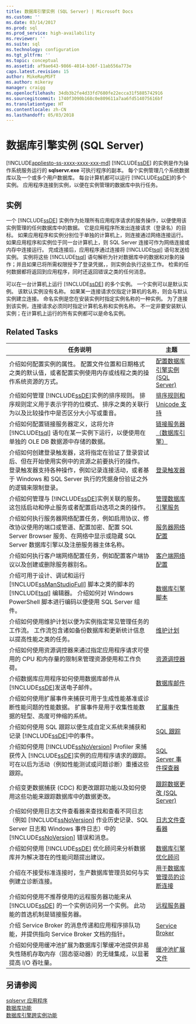 ```yaml
---
title: 数据库引擎实例 (SQL Server) | Microsoft Docs
ms.custom: ''
ms.date: 03/14/2017
ms.prod: sql
ms.prod_service: high-availability
ms.reviewer: ''
ms.suite: sql
ms.technology: configuration
ms.tgt_pltfrm: ''
ms.topic: conceptual
ms.assetid: af9ae643-9866-4014-b36f-11ab556a773e
caps.latest.revision: 15
author: MikeRayMSFT
ms.author: mikeray
manager: craigg
ms.openlocfilehash: 34db3b2fe4d33fd7680fe22ecca31f5885742916
ms.sourcegitcommit: 1740f3090b168c0e809611a7aa6fd514075616bf
ms.translationtype: HT
ms.contentlocale: zh-CN
ms.lasthandoff: 05/03/2018
---
```

# <a name="database-engine-instances-sql-server"></a>数据库引擎实例 (SQL Server)
[!INCLUDE[appliesto-ss-xxxx-xxxx-xxx-md](../../includes/appliesto-ss-xxxx-xxxx-xxx-md.md)]
  [!INCLUDE[ssDE](../../includes/ssde-md.md)] 的实例是作为操作系统服务运行的 **sqlservr.exe** 可执行程序的副本。 每个实例管理几个系统数据库以及一个或多个用户数据库。 每台计算机都可以运行 [!INCLUDE[ssDE](../../includes/ssde-md.md)]的多个实例。 应用程序连接到实例，以便在实例管理的数据库中执行任务。  
  
## <a name="instances"></a>实例  
 一个 [!INCLUDE[ssDE](../../includes/ssde-md.md)] 实例作为处理所有应用程序请求的服务操作，以便使用该实例管理的任何数据库中的数据。 它是应用程序所发出连接请求（登录名）的目标。 如果应用程序和实例分别位于单独的计算机上，则连接通过网络连接运行。 如果应用程序和实例位于同一台计算机上，则 SQL Server 连接可作为网络连接或内存中连接运行。 完成连接后，应用程序通过连接将 [!INCLUDE[tsql](../../includes/tsql-md.md)] 语句发送给实例。 实例将这些 [!INCLUDE[tsql](../../includes/tsql-md.md)] 语句解析为针对数据库中的数据和对象的操作；并且如果已将所需权限授予了登录凭据，，则实例会执行这些工作。 检索的任何数据都将返回到应用程序，同时还返回错误之类的任何消息。  
  
 可以在一台计算机上运行 [!INCLUDE[ssDE](../../includes/ssde-md.md)] 的多个实例。 一个实例可以是默认实例。 该默认实例没有名称。 如果某一连接请求仅指定计算机的名称，则会与默认实例建立连接。 命名实例是您在安装实例时指定实例名称的一种实例。 为了连接到该实例，连接请求必须同时指定计算机名称和实例名称。 不一定非要安装默认实例；在计算机上运行的所有实例都可以是命名实例。  
  
## <a name="related-tasks"></a>Related Tasks  
  
|任务说明|主题|  
|----------------------|-----------|  
|介绍如何配置实例的属性。 配置文件位置和日期格式之类的默认值，或者配置实例使用内存或线程之类的操作系统资源的方式。|[配置数据库引擎实例 (SQL Server)](../../database-engine/configure-windows/configure-database-engine-instances-sql-server.md)|  
|介绍如何管理 [!INCLUDE[ssDE](../../includes/ssde-md.md)]实例的排序规则。 排序规则定义用于表示字符的位模式、排序之类的关联行为以及比较操作中是否区分大小写或重音。|[排序规则和 Unicode 支持](../../relational-databases/collations/collation-and-unicode-support.md)|  
|介绍如何配置链接服务器定义，这将允许 [!INCLUDE[tsql](../../includes/tsql-md.md)] 语句在某一实例下运行，以便使用在单独的 OLE DB 数据源中存储的数据。|[链接服务器（数据库引擎）](../../relational-databases/linked-servers/linked-servers-database-engine.md)|  
|介绍如何创建登录触发器，这将指定在验证了登录尝试后、但在开始使用实例中的资源之前要执行的操作。 登录触发器支持各种操作，例如记录连接活动，或者基于 Windows 和 SQL Server 执行的凭据身份验证之外的逻辑来限制登录。|[登录触发器](../../relational-databases/triggers/logon-triggers.md)|  
|介绍如何管理与 [!INCLUDE[ssDE](../../includes/ssde-md.md)]实例关联的服务。 这包括启动和停止服务或者配置启动选项之类的操作。|[管理数据库引擎服务](../../database-engine/configure-windows/manage-the-database-engine-services.md)|  
|介绍如何执行服务器网络配置任务，例如启用协议、修改协议使用的端口或管道、配置加密、配置 SQL Server Browser 服务、在网络中显示或隐藏 SQL Server 数据库引擎以及注册服务器主体名称。|[服务器网络配置](../../database-engine/configure-windows/server-network-configuration.md)|  
|介绍如何执行客户端网络配置任务，例如配置客户端协议以及创建或删除服务器别名。|[客户端网络配置](../../database-engine/configure-windows/client-network-configuration.md)|  
|介绍可用于设计、调试和运行 [!INCLUDE[ssManStudioFull](../../includes/ssmanstudiofull-md.md)] 脚本之类的脚本的 [!INCLUDE[tsql](../../includes/tsql-md.md)] 编辑器。 介绍如何对 Windows PowerShell 脚本进行编码以便使用 SQL Server 组件。|[数据库引擎脚本](../../relational-databases/scripting/database-engine-scripting.md)|  
|介绍如何使用维护计划以便为实例指定常见管理任务的工作流。 工作流包含诸如备份数据库和更新统计信息以提高性能之类的任务。|[维护计划](../../relational-databases/maintenance-plans/maintenance-plans.md)|  
|介绍如何使用资源调控器来通过指定应用程序请求可使用的 CPU 和内存量的限制来管理资源使用和工作负荷。|[资源调控器](../../relational-databases/resource-governor/resource-governor.md)|  
|介绍数据库应用程序如何使用数据库邮件从 [!INCLUDE[ssDE](../../includes/ssde-md.md)]发送电子邮件。|[数据库邮件](../../relational-databases/database-mail/database-mail.md)|  
|介绍如何使用扩展事件来捕获可用于生成性能基准或诊断性能问题的性能数据。 扩展事件是用于收集性能数据的轻型、高度可伸缩的系统。|[扩展事件](../../relational-databases/extended-events/extended-events.md)|  
|介绍如何使用 SQL 跟踪以便生成自定义系统来捕获和记录 [!INCLUDE[ssDE](../../includes/ssde-md.md)]中的事件。|[SQL 跟踪](../../relational-databases/sql-trace/sql-trace.md)|  
|介绍如何使用 [!INCLUDE[ssNoVersion](../../includes/ssnoversion-md.md)] Profiler 来捕获传入 [!INCLUDE[ssDE](../../includes/ssde-md.md)]实例的应用程序请求的跟踪。 可在以后为活动（例如性能测试或问题诊断）重播这些跟踪。|[SQL Server 事件探查器](../../tools/sql-server-profiler/sql-server-profiler.md)|  
|介绍变更数据捕获 (CDC) 和更改跟踪功能以及如何使用这些功能来跟踪数据库中的数据更改。|[跟踪数据更改 (SQL Server)](../../relational-databases/track-changes/track-data-changes-sql-server.md)|  
|介绍如何使用日志文件查看器来查找和查看不同日志（例如 [!INCLUDE[ssNoVersion](../../includes/ssnoversion-md.md)] 作业历史记录、SQL Server 日志和 Windows 事件日志）中的 [!INCLUDE[ssNoVersion](../../includes/ssnoversion-md.md)] 错误和消息。|[日志文件查看器](../../relational-databases/logs/log-file-viewer.md)|  
|介绍如何使用 [!INCLUDE[ssDE](../../includes/ssde-md.md)] 优化顾问来分析数据库并为解决潜在的性能问题提出建议。|[数据库引擎优化顾问](../../relational-databases/performance/database-engine-tuning-advisor.md)|  
|介绍在不接受标准连接时，生产数据库管理员如何与实例建立诊断连接。|[用于数据库管理员的诊断连接](../../database-engine/configure-windows/diagnostic-connection-for-database-administrators.md)|  
|介绍如何使用不推荐使用的远程服务器功能来从 [!INCLUDE[ssDE](../../includes/ssde-md.md)] 的一个实例访问另一个实例。 此功能的首选机制是链接服务器。|[远程服务器](../../database-engine/configure-windows/remote-servers.md)|  
|介绍 Service Broker 的消息传递和应用程序排队功能，并提供指向 Service Broker 文档的指针。|[Service Broker](../../database-engine/configure-windows/sql-server-service-broker.md)|  
|介绍如何使用缓冲池扩展为数据库引擎缓冲池提供非易失性随机存取内存（固态驱动器）的无缝集成，以显著提高 I/O 吞吐量。|[缓冲池扩展文件](../../database-engine/configure-windows/buffer-pool-extension.md)|  
  
## <a name="see-also"></a>另请参阅  
 [sqlservr 应用程序](../../tools/sqlservr-application.md)   
 [数据库功能](../../relational-databases/database-features.md)   
 [数据库引擎跨实例功能](../../relational-databases/database-engine-cross-instance-features.md)  
  
  
